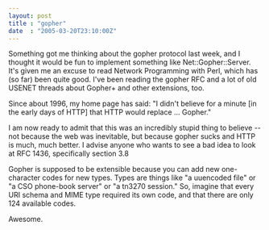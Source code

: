 ```yaml
---
layout: post
title : "gopher"
date  : "2005-03-20T23:10:00Z"
---
```

Something got me thinking about the gopher protocol last week, and I thought it would be fun to implement something like Net::Gopher::Server.  It's given me an excuse to read Network Programming with Perl, which has (so far) been quite good.  I've been reading the gopher RFC and a lot of old USENET threads about Gopher+ and other extensions, too.

Since about 1996, my home page has said: "I didn't believe for a minute [in the early days of HTTP] that HTTP would replace ... Gopher."

I am now ready to admit that this was an incredibly stupid thing to believe -- not because the web was inevitable, but because gopher sucks and HTTP is much, much better.  I advise anyone who wants to see a bad idea to look at RFC 1436, specifically section 3.8

Gopher is supposed to be extensible because you can add new one-character codes for new types.  Types are things like "a uuencoded file" or "a CSO phone-book server" or "a tn3270 session."  So, imagine that every URI schema and MIME type required its own code, and that there are only 124 available codes.

Awesome.

